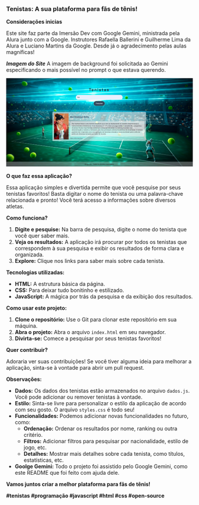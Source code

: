 ### **Tenistas: A sua plataforma para fãs de tênis!** 
**Considerações inicias**

Este site faz parte da Imersão Dev com Google Gemini, ministrada pela Alura junto com a Google.
Instrutores Rafaella Ballerini e Guilherme Lima da Alura e Luciano Martins da Google.
Desde já o agradecimento pelas aulas magníficas!

**_Imagem do Site_**
A imagem de background foi solicitada ao Gemini especificando o mais possível no prompt o que estava querendo.

<img src="assets/site.jpg" >

**O que faz essa aplicação?**

Essa aplicação simples e divertida permite que você pesquise por seus tenistas favoritos! Basta digitar o nome do tenista ou uma palavra-chave relacionada e pronto! Você terá acesso a informações sobre diversos atletas.

**Como funciona?**

1. **Digite e pesquise:** Na barra de pesquisa, digite o nome do tenista que você quer saber mais.
2. **Veja os resultados:** A aplicação irá procurar por todos os tenistas que correspondem à sua pesquisa e exibir os resultados de forma clara e organizada.
3. **Explore:** Clique nos links para saber mais sobre cada tenista.

**Tecnologias utilizadas:**

* **HTML:** A estrutura básica da página.
* **CSS:** Para deixar tudo bonitinho e estilizado.
* **JavaScript:** A mágica por trás da pesquisa e da exibição dos resultados.

**Como usar este projeto:**

1. **Clone o repositório:** Use o Git para clonar este repositório em sua máquina.
2. **Abra o projeto:** Abra o arquivo `index.html` em seu navegador.
3. **Divirta-se:** Comece a pesquisar por seus tenistas favoritos!

**Quer contribuir?**

Adoraria ver suas contribuições! Se você tiver alguma ideia para melhorar a aplicação, sinta-se à vontade para abrir um pull request.

**Observações:**

* **Dados:** Os dados dos tenistas estão armazenados no arquivo `dados.js`. Você pode adicionar ou remover tenistas à vontade.
* **Estilo:** Sinta-se livre para personalizar o estilo da aplicação de acordo com seu gosto. O arquivo `styles.css` é todo seu!
* **Funcionalidades:** Podemos adicionar novas funcionalidades no futuro, como:
    * **Ordenação:** Ordenar os resultados por nome, ranking ou outra critério.
    * **Filtros:** Adicionar filtros para pesquisar por nacionalidade, estilo de jogo, etc.
    * **Detalhes:** Mostrar mais detalhes sobre cada tenista, como títulos, estatísticas, etc.
* **Goolge Gemini:** Todo o projeto foi assistido pelo Google Gemini, como este README que foi feito com ajuda dele.

**Vamos juntos criar a melhor plataforma para fãs de tênis!** 

**#tenistas #programação #javascript #html #css #open-source**

